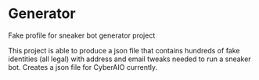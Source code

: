 # Generator
Fake profile for sneaker bot generator project

This project is able to produce a json file that contains hundreds of fake identities (all legal) with address and email tweaks needed to
run a sneaker bot. Creates a json file for CyberAIO currently.
